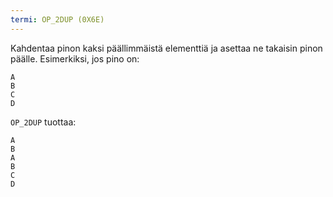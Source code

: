 ```yaml
---
termi: OP_2DUP (0X6E)
---
```


Kahdentaa pinon kaksi päällimmäistä elementtiä ja asettaa ne takaisin pinon päälle. Esimerkiksi, jos pino on:

```text
A
B
C
D
```

`OP_2DUP` tuottaa:

```text
A
B
A
B
C
D
```